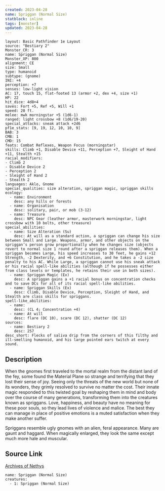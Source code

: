 ```yaml
---
created: 2023-04-28
name: Spriggan (Normal Size)
statblock: inline
tags: [monster]
updated: 2023-04-28
---
```

```statblock
layout: Basic Pathfinder 1e Layout
source: "Bestiary 2"
Monster_CR: 3
name: Spriggan (Normal Size)
Monster_XP: 800
alignment: CE
size: Small
type: humanoid
subtype: (gnome)
INI: +4
perception: +7
senses: low-light vision
AC: 17, touch 15, flat-footed 13 (armor +2, dex +4, size +1)
HP: 22
hit_dice: 4d8+4
saves: Fort +5, Ref +5, Will +1
speed: 20 ft.
melee: mwk morningstar +5 (1d6-1)
ranged: light crossbow +8 (1d6/19-20)
special_attacks: sneak attack +2d6
pf1e_stats: [9, 19, 12, 10, 10, 9]
BAB: 3
CMB: 1
CMD: 15
feats: Combat Reflexes, Weapon Focus (morningstar)
skills: Climb +1, Disable Device +11, Perception +7, Sleight of Hand +11, Stealth +15
racial_modifiers:
- Climb 2
- Disable Device 2
- Perception 2
- Sleight of Hand 2
- Stealth 2
languages: Aklo, Gnome
special_qualities: size alteration, spriggan magic, spriggan skills
ecology:
  - name: Environment
    desc: any hills or forests
  - name: Organisation
    desc: solitary, pair, or mob (3-12)
  - name: Treasure
    desc: NPC Gear (leather armor, masterwork morningstar, light crossbow with 10 bolts, other treasure)
special_abilities:
  - name: Size Alteration (Su)
    desc: At will as a standard action, a spriggan can change his size between Small and Large. Weapons, armor, and other objects on the spriggan’s person grow proportionally when he changes size (objects revert to normal size 1 round after a spriggan releases them). When a spriggan becomes Large, his speed increases to 30 feet, he gains +12 Strength, -2 Dexterity, and +6 Constitution, and he takes a -2 size penalty to his AC. While Large, a spriggan cannot use his sneak attack or his racial spell-like abilities (although if he possesses either from class levels or templates, he retains their use in both sizes).
  - name: Spriggan Magic (Ex)
    desc: A spriggan gains a +1 racial bonus on concentration checks and to save DCs for all of its racial spell-like abilities.
  - name: Spriggan Skills (Ex)
    desc: Climb, Disable Device, Perception, Sleight of Hand, and Stealth are class skills for spriggans.
spell-like_abilities:
  - name:
    desc: (CL 4; Concentration +4)
  - name: At will
    desc: flare (DC 10), scare (DC 12), shatter (DC 12)
sources:
  - name: Bestiary 2
    desc: 257
desc_short: Flecks of saliva drip from the corners of this filthy and ill-smelling humanoid, and his large pointed ears twitch at every sound.
```
## Description
When the gnomes first traveled to the mortal realm from the distant land of the fey, some found the Material Plane so strange and terrifying that they lost their sense of joy. Seeing only the threats of the new world but none of its wonders, they grimly resolved to survive no matter the cost. Their innate magic responded to this twisted goal by reshaping them in mind and body over the course of many generations, transforming them into the creatures known as spriggans. Love, happiness, and beauty have no meaning for these poor souls, so they lead lives of violence and malice. The best they can manage in place of positive emotions is a muted satisfaction when they make another suffer.

Spriggans resemble ugly gnomes with an alien, feral appearance. Many are gaunt and haggard. When magically enlarged, they look the same except much more hale and muscular.
## Source Link
[Archives of Nethys](https://aonprd.com/MonsterDisplay.aspx?ItemName=Spriggan%20(Normal%20Size))
```encounter-table
name: Spriggan (Normal Size)
creatures:
  - 1: Spriggan (Normal Size)
```
